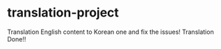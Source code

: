 # translation-project
Translation English content to Korean one and fix the issues!
Translation Done!!
